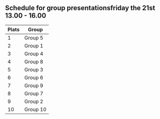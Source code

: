 
## Schedule for group presentationsfriday the 21st 13.00 - 16.00

| Plats     | Group        |
|-----------|--------------|
| 1         | Group 5      |
| 2         | Group 1      |
| 3         | Group 4      |
| 4         | Group 8      |
| 5         | Group 3      |
| 6         | Group 6      |
| 7         | Group 9      |
| 8         | Group 7      |
| 9         | Group 2      |
| 10        | Group 10     |
